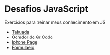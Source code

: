 # Desafios JavaScript
 Exercicíos para treinar meus conhecimento em JS

* [Tabuada](https://jo4ocarlos.github.io/desafios-javascript/Projeto-Tabuada/)
* [Gerador de Qr Code](https://jo4ocarlos.github.io/desafios-javascript/gerador_qr_code/)
* [Iphone Page](https://jo4ocarlos.github.io/desafios-javascript/clone%20p%C3%A1gina%20iphone/)
* [Formuláeio](https://jo4ocarlos.github.io/desafios-javascript/clone%20p%C3%A1gina%20iphone/](https://jo4ocarlos.github.io/desafios-javascript/tela-login-museu/formulario/form.html))
